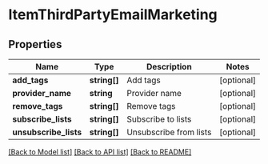 # ItemThirdPartyEmailMarketing

## Properties
Name | Type | Description | Notes
------------ | ------------- | ------------- | -------------
**add_tags** | **string[]** | Add tags | [optional] 
**provider_name** | **string** | Provider name | [optional] 
**remove_tags** | **string[]** | Remove tags | [optional] 
**subscribe_lists** | **string[]** | Subscribe to lists | [optional] 
**unsubscribe_lists** | **string[]** | Unsubscribe from lists | [optional] 

[[Back to Model list]](../README.md#documentation-for-models) [[Back to API list]](../README.md#documentation-for-api-endpoints) [[Back to README]](../README.md)


